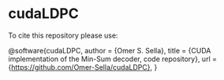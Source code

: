 # cudaLDPC
To cite this repository please use:

@software{cudaLDPC,
author = {Omer S. Sella},
title = {CUDA implementation of the Min-Sum decoder, code repository},
url = {https://github.com/Omer-Sella/cudaLDPC},
}

